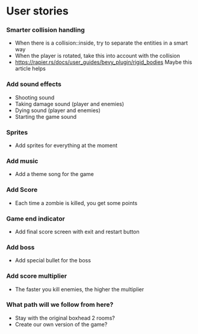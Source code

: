 

# User stories

### Smarter collision handling
- When there is a collision::inside, try to separate the entities in a smart way
- When the player is rotated, take this into account with the collision
- https://rapier.rs/docs/user_guides/bevy_plugin/rigid_bodies Maybe this article helps


### Add sound effects
- Shooting sound
- Taking damage sound (player and enemies)
- Dying sound (player and enemies)
- Starting the game sound

### Sprites
- Add sprites for everything at the moment

### Add music
- Add a theme song for the game

### Add Score
- Each time a zombie is killed, you get some points

### Game end indicator
- Add final score screen with exit and restart button

### Add boss
- Add special bullet for the boss

### Add score multiplier
- The faster you kill enemies, the higher the multiplier

### What path will we follow from here?
- Stay with the original boxhead 2 rooms?
- Create our own version of the game?